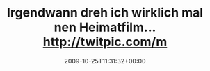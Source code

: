 ---
retweeted: false
source: <a href="http://twitter.com" rel="nofollow">Twitter Web Client</a>
entities:
  hashtags:
  - text: vogtland
    indices:
    - '76'
    - '85'
  symbols: []
  user_mentions: []
  urls: []
display_text_range:
- '0'
- '85'
favorite_count: '0'
id_str: '5145165303'
truncated: false
retweet_count: '0'
id: '5145165303'
created_at: Sun Oct 25 11:31:32 +0000 2009
favorited: false
full_text: 'Irgendwann dreh ich wirklich mal nen Heimatfilm... http://twitpic.com/mvg0u
  #vogtland'
lang: de
tags:
- vogtland
- pesos/twitter
date: '2009-10-25T11:31:32+00:00'
src: https://twitter.com/bascht/status/5145165303
original_url: https://twitter.com/bascht/status/5145165303
type: twitter_tweet
text: 'Irgendwann dreh ich wirklich mal nen Heimatfilm... http://twitpic.com/mvg0u
  #vogtland'
title: Irgendwann dreh ich wirklich mal nen Heimatfilm... http://twitpic.com/m

---